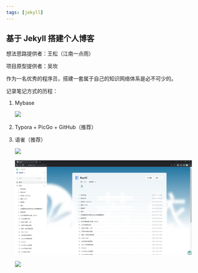 ```yaml
---
tags: [jekyll]
---
```


## 基于 Jekyll 搭建个人博客

想法思路提供者：王松（江南一点雨）

项目原型提供者：吴坎

作为一名优秀的程序员，搭建一套属于自己的知识网络体系是必不可少的。

记录笔记方式的历程：

1. Mybase

   ![](https://gitee.com/yueyazhui/pic-go/raw/master/img/Jekyll_202303091858811.png)

2. Typora + PicGo + GitHub（推荐）

3. 语雀（推荐）

   ![](https://cdn.jsdelivr.net/gh/yueyazhui/pic-go@main/img/Jekyll_202303091859935.png)

   ![](https://raw.githubusercontent.com/yueyazhui/pic-go/main/img/Jekyll_202303091901132.png)

   ![](https://gitee.com/yueyazhui/pic-go/raw/master/img/Jekyll_202303091903069.png)
